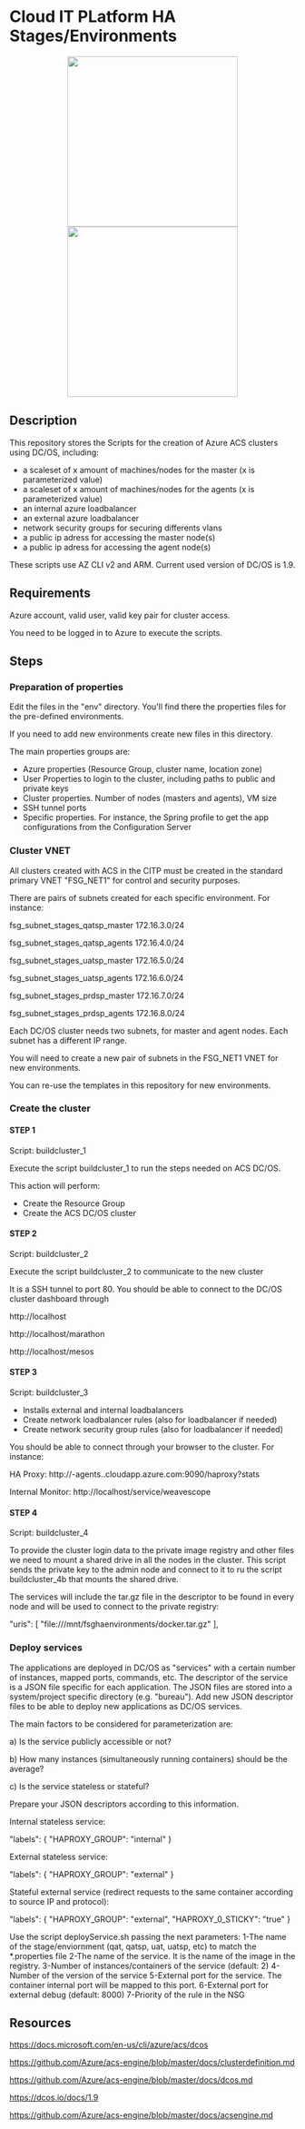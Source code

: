 # Cloud IT PLatform HA Stages/Environments
<p align="center">
  <img src="https://acomblogimages.blob.core.windows.net/media/Default/Windows-Live-Writer/acslogo.png" width="300"/>
  <img src="https://mesosphere.com/wp-content/uploads/2016/04/logo-horizontal-styled-400x300@2x.png" width="300"/>
</p>

## Description
This repository stores the Scripts for the creation of Azure ACS clusters using DC/OS, including:

- a scaleset of x amount of machines/nodes for the master (x is parameterized value)
- a scaleset of x amount of machines/nodes for the agents  (x is parameterized value)
- an internal azure loadbalancer 
- an external azure loadbalancer 
- network security groups for securing differents vlans
- a public ip adress for accessing the master node(s)
- a public ip adress for accessing the agent node(s)

These scripts use AZ CLI v2 and ARM.
Current used version of DC/OS is 1.9.

## Requirements
Azure account, valid user, valid key pair for cluster access.

You need to be logged in to Azure to execute the scripts.

## Steps
### Preparation of properties
Edit the files in the "env" directory. You'll find there the properties files for the pre-defined environments. 

If you need to add new environments create new files in this directory.

The main properties groups are:

- Azure properties (Resource Group, cluster name, location zone)
- User Properties to login to the cluster, including paths to public and private keys
- Cluster properties. Number of nodes (masters and agents), VM size
- SSH tunnel ports
- Specific properties. For instance, the Spring profile to get the app configurations from the Configuration Server


### Cluster VNET
All clusters created with ACS in the CITP must be created in the standard primary VNET "FSG_NET1" for control and security purposes.

There are pairs of subnets created for each specific environment. For instance:

fsg_subnet_stages_qatsp_master 172.16.3.0/24

fsg_subnet_stages_qatsp_agents 172.16.4.0/24

fsg_subnet_stages_uatsp_master 172.16.5.0/24

fsg_subnet_stages_uatsp_agents 172.16.6.0/24

fsg_subnet_stages_prdsp_master 172.16.7.0/24

fsg_subnet_stages_prdsp_agents 172.16.8.0/24

Each DC/OS cluster needs two subnets, for master and agent nodes. Each subnet has a different IP range.

You will need to create a new pair of subnets in the FSG_NET1 VNET for new environments.

You can re-use the templates in this repository for new environments.

### Create the cluster

#### STEP 1
Script: buildcluster_1

Execute the script buildcluster_1 to run the steps needed on ACS DC/OS.

This action will perform:

- Create the Resource Group
- Create the ACS DC/OS cluster

#### STEP 2
Script: buildcluster_2

Execute the script buildcluster_2 to communicate to the new cluster

It is a SSH tunnel to port 80. You should be able to connect to the DC/OS cluster dashboard through

http://localhost

http://localhost/marathon

http://localhost/mesos


#### STEP 3
Script: buildcluster_3

- Installs external and internal loadbalancers
- Create network loadbalancer rules (also for loadbalancer if needed)
- Create network security group rules (also for loadbalancer if needed)

You should be able to connect through your browser to the cluster. For instance:

HA Proxy: http://<clusterName>-agents.<locationZone>.cloudapp.azure.com:9090/haproxy?stats

Internal Monitor:  http://localhost/service/weavescope

#### STEP 4
Script: buildcluster_4

To provide the cluster login data to the private image registry and other files we need to mount a shared drive in all the nodes in the cluster. This script sends the private key to the admin node and connect to it to ru the script buildcluster_4b that mounts the shared drive.

The services will include the tar.gz file in the descriptor to be found in every node and will be used to connect to the private registry:


"uris": [
    "file:///mnt/fsghaenvironments/docker.tar.gz"
],

### Deploy services
The applications are deployed in DC/OS as "services" with a certain number of instances, mapped ports, commands, etc.
The descriptor of the service is a JSON file specific for each application.
The JSON files are stored into a system/project specific directory (e.g. "bureau").
Add new JSON descriptor files to be able to deploy new applications as DC/OS services.

The main factors to be considered for parameterization are:


a) Is the service publicly accessible or not?

b) How many instances (simultaneously running containers) should be the average?

c) Is the service stateless or stateful?


Prepare your JSON descriptors according to this information.

Internal stateless service:

"labels": {
    "HAPROXY_GROUP": "internal"
  }

External stateless service:

"labels": {
    "HAPROXY_GROUP": "external"
  }

Stateful external service (redirect requests to the same container according to source IP and protocol):

"labels": {
    "HAPROXY_GROUP": "external",
    "HAPROXY_0_STICKY": "true"
}

Use the script deployService.sh passing the next parameters:
1-The name of the stage/enviornment (qat, qatsp, uat, uatsp, etc) to match the *.properties file
2-The name of the service. It is the name of the image in the registry.
3-Number of instances/containers of the service (default: 2)
4-Number of the version of the service
5-External port for the service. The container internal port will be mapped to this port. 
6-External port for external debug (default: 8000)
7-Priority of the rule in the NSG


## Resources
https://docs.microsoft.com/en-us/cli/azure/acs/dcos

https://github.com/Azure/acs-engine/blob/master/docs/clusterdefinition.md

https://github.com/Azure/acs-engine/blob/master/docs/dcos.md

https://dcos.io/docs/1.9

https://github.com/Azure/acs-engine/blob/master/docs/acsengine.md


